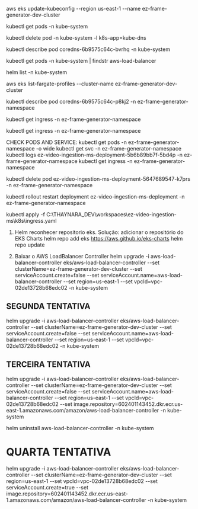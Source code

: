 
aws eks update-kubeconfig --region us-east-1 --name ez-frame-generator-dev-cluster

kubectl get pods -n kube-system

kubectl delete pod -n kube-system -l k8s-app=kube-dns

kubectl describe pod coredns-6b9575c64c-bvrhq -n kube-system

kubectl get pods -n kube-system | findstr aws-load-balancer

helm list -n kube-system


aws eks list-fargate-profiles --cluster-name ez-frame-generator-dev-cluster


kubectl describe pod coredns-6b9575c64c-p8kj2 -n ez-frame-generator-namespace

kubectl get ingress -n ez-frame-generator-namespace

kubectl get ingress -n ez-frame-generator-namespace

CHECK PODS AND SERVICE:
kubectl get pods -n ez-frame-generator-namespace -o wide
kubectl get svc -n ez-frame-generator-namespace
kubectl logs ez-video-ingestion-ms-deployment-5b6b89bb7f-5bd4p -n ez-frame-generator-namespace
kubectl get ingress -n ez-frame-generator-namespace

kubectl delete pod ez-video-ingestion-ms-deployment-5647689547-k7prs -n ez-frame-generator-namespace

kubectl rollout restart deployment ez-video-ingestion-ms-deployment -n ez-frame-generator-namespace


kubectl apply -f C:\THAYNARA_DEV\workspaces\ez-video-ingestion-ms\k8s\ingress.yaml


1. Helm reconhecer repositorio eks. Solução: adicionar o repositório do EKS Charts
helm repo add eks https://aws.github.io/eks-charts
helm repo update

2. Baixar o AWS LoadBalancer Controller 
helm upgrade -i aws-load-balancer-controller eks/aws-load-balancer-controller --set clusterName=ez-frame-generator-dev-cluster --set serviceAccount.create=false --set serviceAccount.name=aws-load-balancer-controller --set region=us-east-1 --set vpcId=vpc-02de13728b68edc02 -n kube-system
## SEGUNDA TENTATIVA
helm upgrade -i aws-load-balancer-controller eks/aws-load-balancer-controller --set clusterName=ez-frame-generator-dev-cluster --set serviceAccount.create=false --set serviceAccount.name=aws-load-balancer-controller --set region=us-east-1 --set vpcId=vpc-02de13728b68edc02 -n kube-system


## TERCEIRA TENTATIVA
helm upgrade -i aws-load-balancer-controller eks/aws-load-balancer-controller --set clusterName=ez-frame-generator-dev-cluster --set serviceAccount.create=false --set serviceAccount.name=aws-load-balancer-controller --set region=us-east-1 --set vpcId=vpc-02de13728b68edc02 --set image.repository=602401143452.dkr.ecr.us-east-1.amazonaws.com/amazon/aws-load-balancer-controller -n kube-system

helm uninstall aws-load-balancer-controller -n kube-system

# QUARTA TENTATIVA
helm upgrade -i aws-load-balancer-controller eks/aws-load-balancer-controller --set clusterName=ez-frame-generator-dev-cluster --set region=us-east-1 --set vpcId=vpc-02de13728b68edc02 --set serviceAccount.create=true --set image.repository=602401143452.dkr.ecr.us-east-1.amazonaws.com/amazon/aws-load-balancer-controller -n kube-system

